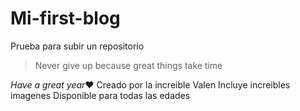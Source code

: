 # Mi-first-blog
Prueba para subir un repositorio
> Never give up because great things take time

*Have a great year*&hearts;
Creado por la increible Valen
Incluye increibles imagenes 
Disponible para todas las edades